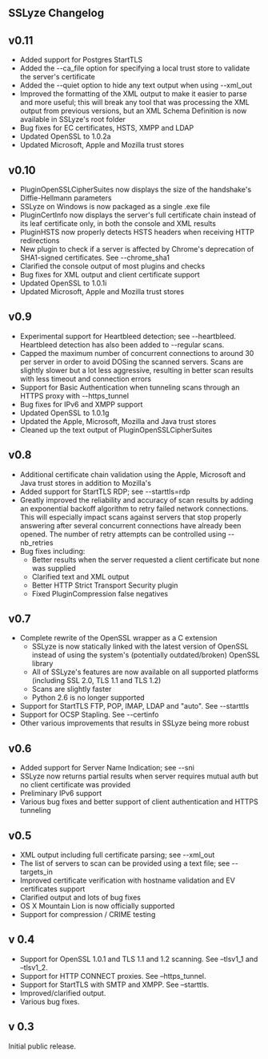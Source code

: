 SSLyze Changelog
----------------

## v0.11
* Added support for Postgres StartTLS
* Added the --ca_file option for specifying a local trust store to validate the server's certificate
* Added the --quiet option to hide any text output when using --xml_out
* Improved the formatting of the XML output to make it easier to parse and more useful; this will break any tool that was processing the XML output from previous versions, but an XML Schema Definition is now available in SSLyze's root folder
* Bug fixes for EC certificates, HSTS, XMPP and LDAP
* Updated OpenSSL to 1.0.2a
* Updated Microsoft, Apple and Mozilla trust stores


## v0.10
* PluginOpenSSLCipherSuites now displays the size of the handshake's Diffie-Hellmann parameters
* SSLyze on Windows is now packaged as a single .exe file
* PluginCertInfo now displays the server's full certificate chain instead of its leaf certificate only, in both the console and XML results
* PluginHSTS now properly detects HSTS headers when receiving HTTP redirections
* New plugin to check if a server is affected by Chrome's deprecation of SHA1-signed certificates. See --chrome_sha1
* Clarified the console output of most plugins and checks
* Bug fixes for XML output and client certificate support
* Updated OpenSSL to 1.0.1i
* Updated Microsoft, Apple and Mozilla trust stores


## v0.9
* Experimental support for Heartbleed detection; see --heartbleed. Heartbleed detection has also been added to --regular scans.
* Capped the maximum number of concurrent connections to around 30 per server in order to avoid DOSing the scanned servers. Scans are slightly slower but a lot less aggressive, resulting in better scan results with less timeout and connection errors
* Support for Basic Authentication when tunneling scans through an HTTPS proxy with --https_tunnel
* Bug fixes for IPv6 and XMPP support
* Updated OpenSSL to 1.0.1g
* Updated the Apple, Microsoft, Mozilla and Java trust stores
* Cleaned up the text output of PluginOpenSSLCipherSuites


## v0.8
* Additional certificate chain validation using the Apple, Microsoft and Java trust stores in addition to Mozilla's
* Added support for StartTLS RDP; see --starttls=rdp
* Greatly improved the reliability and accuracy of scan results by adding an exponential backoff algorithm to retry failed network connections. This will especially impact scans against servers that stop properly answering after several concurrent connections have already been opened. The number of retry attempts can be controlled using --nb_retries
* Bug fixes including:
    * Better results when the server requested a client certificate but none was supplied
    * Clarified text and XML output
    * Better HTTP Strict Transport Security plugin
    * Fixed PluginCompression false negatives


## v0.7
* Complete rewrite of the OpenSSL wrapper as a C extension
   * SSLyze is now statically linked with the latest version of OpenSSL instead of using the system's (potentially outdated/broken) OpenSSL library
    * All of SSLyze's features are now available on all supported platforms (including SSL 2.0, TLS 1.1 and TLS 1.2)
    * Scans are slightly faster
    * Python 2.6 is no longer supported
* Support for StartTLS FTP, POP, IMAP, LDAP and "auto". See --starttls
* Support for OCSP Stapling. See --certinfo
* Other various improvements that results in SSLyze being more robust


## v0.6
* Added support for Server Name Indication; see --sni
* SSLyze now returns partial results when server requires mutual auth but no client certificate was provided
* Preliminary IPv6 support
* Various bug fixes and better support of client authentication and HTTPS tunneling


## v0.5
* XML output including full certificate parsing; see --xml_out
* The list of servers to scan can be provided using a text file; see --targets_in
* Improved certificate verification with hostname validation and EV certificates support
* Clarified output and lots of bug fixes
* OS X Mountain Lion is now officially supported
* Support for compression / CRIME testing


## v 0.4
* Support for OpenSSL 1.0.1 and TLS 1.1 and 1.2 scanning. See –tlsv1_1 and –tlsv1_2.
* Support for HTTP CONNECT proxies. See –https_tunnel.
* Support for StartTLS with SMTP and XMPP. See –starttls.
* Improved/clarified output.
* Various bug fixes.


## v 0.3
Initial public release.
